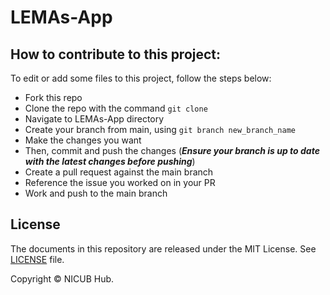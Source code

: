 # LEMAs-App
## How to contribute to this project: ##
To edit or add some files to this project, follow the steps below:
- Fork this repo
- Clone the repo with the command `git clone`
- Navigate to LEMAs-App directory
- Create your branch from main, using `git branch new_branch_name`
- Make the changes you want
- Then, commit and push the changes (**_Ensure your branch is up to date with the latest changes before pushing_**)
- Create a pull request against the main branch
- Reference the issue you worked on in your PR
- Work and push to the main branch

## License

The documents in this repository are released under the MIT License. See [LICENSE](LICENSE) file.

Copyright © NICUB Hub.
